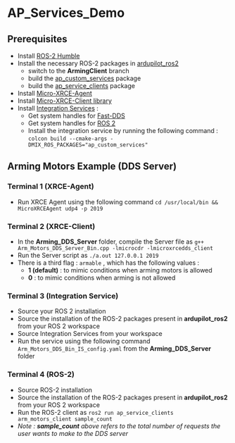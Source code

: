 # AP_Services_Demo
## Prerequisites
- Install [ROS-2 Humble](https://docs.ros.org/en/humble/Installation.html)
- Install the necessary ROS-2 packages in [ardupilot_ros2](https://github.com/arshPratap/ardupilot_ros2) 
    - switch to the **ArmingClient** branch
    - build the [ap_custom_services](https://github.com/arshPratap/ardupilot_ros2/tree/ArmingClient/ap_custom_services) package
    - build the [ap_service_clients](https://github.com/arshPratap/ardupilot_ros2/tree/ArmingClient/ap_service_clients) package
- Install [Micro-XRCE-Agent](https://micro-xrce-dds.docs.eprosima.com/en/latest/installation.html#installing-the-agent-standalone)
- Install [Micro-XRCE-Client library](https://micro-xrce-dds.docs.eprosima.com/en/latest/installation.html#installing-the-client-standalone)
- Install [Integration Services](https://integration-service.docs.eprosima.com/en/latest/installation_manual/installation.html) : 
    - Get system handles for [Fast-DDS](https://github.com/eProsima/FastDDS-SH)
    - Get system handles for [ROS 2](https://github.com/eProsima/ROS2-SH)
    - Install the integration service by running the following command : `colcon build --cmake-args -DMIX_ROS_PACKAGES="ap_custom_services"`
## Arming Motors Example (DDS Server)
### Terminal 1 (XRCE-Agent)
- Run XRCE Agent using the following command `cd /usr/local/bin && MicroXRCEAgent udp4 -p 2019`
### Terminal 2 (XRCE-Client)
- In the **Arming_DDS_Server** folder, compile the Server file as `g++ Arm_Motors_DDS_Server_Bin.cpp -lmicrocdr -lmicroxrcedds_client`
- Run the Server script as  `./a.out 127.0.0.1 2019`
- There is a third flag : `armable` , which has the following values : 
    - **1 (default)**  : to mimic conditions when arming motors is allowed
    - **0** : to mimic conditions when arming is not allowed
### Terminal 3 (Integration Service)
- Source your ROS 2 installation 
- Source the installation of the ROS-2 packages present in **ardupilot_ros2** from your ROS 2 workspace
- Source Integration Services from your workspace 
- Run the service using the following command `Arm_Motors_DDS_Bin_IS_config.yaml` from the **Arming_DDS_Server** folder
### Terminal 4 (ROS-2)
- Source ROS-2 installation
- Source the installation of the ROS-2 packages present in **ardupilot_ros2** from your ROS 2 workspace 
- Run the ROS-2 client as `ros2 run ap_service_clients arm_motors_client sample_count`
- _Note : **sample_count** above refers to the total number of requests the user wants to make to the DDS server_
